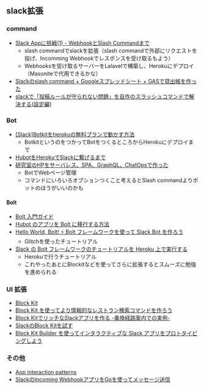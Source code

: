## slack拡張
### command
  - [Slack Appに挑戦(1) - WebhookとSlash Commandまで](https://qiita.com/kanaxx/items/a12a523ca3143b5822b8)
    - slash commandでslackを拡張（slash commandで外部にリクエストを投げ、Incomming Webhookでレスポンスを受け取るもよう）
    - Webhooksを受け取るサーバーをLalavelで構築し、Herokuにデプロイ（Masoniteで代用できるかな）
  - [Slackのslash command + Googleスプレッドシート + GASで貸出帳を作った](https://note.com/yuickomori/n/nb0ecbff77056)
  - [slackで「投稿ルールが守られない問題」を自作のスラッシュコマンドで解決する(設定編)](https://qiita.com/marogoma/items/e3003564c1b8b7b09e29)

### Bot
  - [[Slack]Botkitをherokuの無料プランで動かす方法](https://qiita.com/biga816/items/148a1156cd8b1a964b91)
    - BotkitというのをつかってBotをつくるところからHerokuにデプロイまで
  - [HubotをHerokuでSlackに繋げるまで](https://qiita.com/chibi929/items/79161111dee411000411)
  - [研究室のHPをサーバレス、SPA、GraphQL、ChatOpsで作った](https://qiita.com/asmsuechan/items/17f168f151346ac5cf65)
    - BotでWebページ管理
    - コマンドにいろいろオプションつくこと考えるとSlash commandよりボットのほうがいいのかも

#### Bolt
  - [Bolt 入門ガイド](https://slack.dev/bolt-js/ja-jp/tutorial/getting-started)
  - [Hubot のアプリを Bolt に移行する方法](https://slack.dev/bolt-js/ja-jp/tutorial/hubot-migration)
  - [Hello World, Bolt! ⚡️ Bolt フレームワークを使って Slack Bot を作ろう](https://qiita.com/girlie_mac/items/93538f9a69eb4015f951)
    - Glitchを使ったチュートリアル
  - [Slack の Bolt フレームワークのチュートリアルを Heroku 上で実行する](https://qiita.com/silverskyvicto/items/00102f988c10c267cf55)
    - Herokuで行うチュートリアル
    - これやったあとにBlockitなどを使ってさらに拡張するとスムーズに勉強を進められる

### UI 拡張
  - [Block Kit](https://api.slack.com/block-kit)
  - [Block Kit を使ってより情報的なレストラン検索コマンドを作ろう](https://api.slack.com/lang/ja-jp/slash-block-kit)
  - [Block KitでリッチなSlackアプリを作る -乗換経路案内での実例-](https://qiita.com/navitime_tech/items/85de33072486e7d323a5)
  - [SlackのBlock Kitを試す](https://www.dkrk-blog.net/slack/block_kit)
  - [Block Kit Builder を使ってインタラクティブな Slack アプリをプロトタイピングしよう](https://qiita.com/seratch/items/628751be65de9eb23a80)

### その他
  - [App interaction patterns](https://github.com/slackapi/app-interaction-patterns)
  - [SlackのIncoming WebhookアプリをGoを使ってメッセージ送信](https://ssabcire.hatenablog.com/entry/2019/12/13/143606)